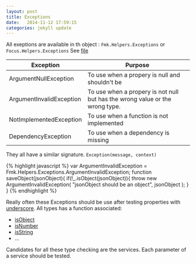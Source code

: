 ```yaml
---
layout: post
title: Exceptions
date:   2014-11-12 17:59:15
categories: jekyll update
---
```


All exeptions are available in th object : `Fmk.Helpers.Exceptions` or `Focus.Helpers.Exceptions`
See [file]()

| Exception                | Purpose                                                                      |
|--------------------------|------------------------------------------------------------------------------|
| ArgumentNullException    | To use when a propery is null and shouldn't be                               |
| ArgumentInvalidException | To use when a propery is not null but has the wrong value or the wrong type. |
| NotImplementedException  | To use when a function is not implemented                                    |
| DependencyException      | To use when a dependency is missing                                          |

They all have a similar signature. `Exception(message, context)`

{% highlight javascript %}
var ArgumentInvalidException =  Fmk.Helpers.Exceptions.ArgumentInvalidException;
function saveObject(jsonObject){
  if(!_.isObject(jsonObject)){
     throw new ArgumentInvalidException(
                 "jsonObject should be an object",
                 jsonObject
               );
  }
}
{% endhighlight %}

Really often these Exceptions should be use after testing properties with [underscore](http://underscorejs.org/#isEmpty).
All types has  a function associated:

- [isObject](http://underscorejs.org/#isObject)
- [isNumber](http://underscorejs.org/#isNumber)
- [isString](http://underscorejs.org/#isString)
- ...

Candidates for all these type checking are the services. Each parameter of a service should be tested.

